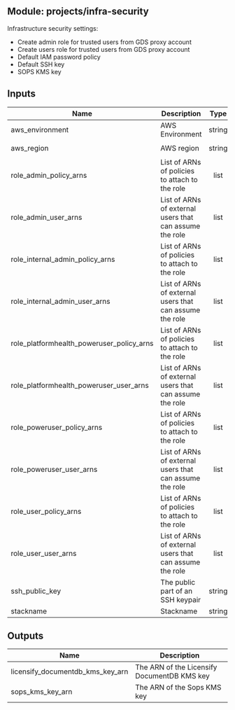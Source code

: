 ## Module: projects/infra-security

Infrastructure security settings:
 - Create admin role for trusted users from GDS proxy account
 - Create users role for trusted users from GDS proxy account
 - Default IAM password policy
 - Default SSH key
 - SOPS KMS key


## Inputs

| Name | Description | Type | Default | Required |
|------|-------------|:----:|:-----:|:-----:|
| aws_environment | AWS Environment | string | - | yes |
| aws_region | AWS region | string | `eu-west-1` | no |
| role_admin_policy_arns | List of ARNs of policies to attach to the role | list | `<list>` | no |
| role_admin_user_arns | List of ARNs of external users that can assume the role | list | `<list>` | no |
| role_internal_admin_policy_arns | List of ARNs of policies to attach to the role | list | `<list>` | no |
| role_internal_admin_user_arns | List of ARNs of external users that can assume the role | list | `<list>` | no |
| role_platformhealth_poweruser_policy_arns | List of ARNs of policies to attach to the role | list | `<list>` | no |
| role_platformhealth_poweruser_user_arns | List of ARNs of external users that can assume the role | list | `<list>` | no |
| role_poweruser_policy_arns | List of ARNs of policies to attach to the role | list | `<list>` | no |
| role_poweruser_user_arns | List of ARNs of external users that can assume the role | list | `<list>` | no |
| role_user_policy_arns | List of ARNs of policies to attach to the role | list | `<list>` | no |
| role_user_user_arns | List of ARNs of external users that can assume the role | list | `<list>` | no |
| ssh_public_key | The public part of an SSH keypair | string | - | yes |
| stackname | Stackname | string | `` | no |

## Outputs

| Name | Description |
|------|-------------|
| licensify_documentdb_kms_key_arn | The ARN of the Licensify DocumentDB KMS key |
| sops_kms_key_arn | The ARN of the Sops KMS key |

